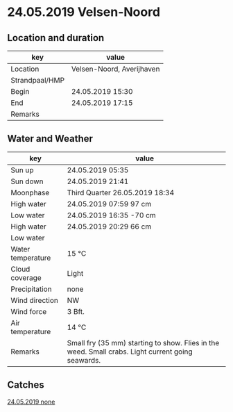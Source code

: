 # 24.05.2019 Velsen-Noord

## Location and duration

key | value |
----|-------|
Location | Velsen-Noord, Averijhaven |
Strandpaal/HMP | |
Begin | 24.05.2019  15:30 |
End | 24.05.2019  17:15 |
Remarks | |

## Water and Weather

key | value |
----|-------|
Sun up | 24.05.2019 05:35 |
Sun down | 24.05.2019 21:41 |
Moonphase | Third Quarter 26.05.2019 18:34 |
High water | 24.05.2019 07:59 97 cm|
Low water | 24.05.2019 16:35 -70 cm |
High water | 24.05.2019 20:29 66 cm |
Low water | |
Water temperature | 15 °C |
Cloud coverage | Light |
Precipitation | none |
Wind direction | NW |
Wind force | 3 Bft. |
Air temperature | 14 °C |
Remarks | Small fry (35 mm) starting to show. Flies in the weed. Small crabs. Light current going seawards. |

## Catches

[24.05.2019 none](catches/20190524_none.md)

